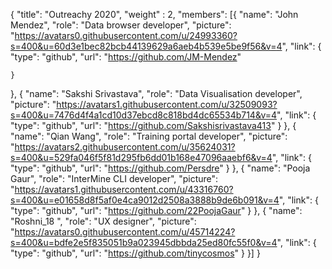 {
  "title": "Outreachy 2020",
  "weight" : 2,
  "members": [{
    "name": "John Mendez",
    "role": "Data browser developer",
    "picture": "https://avatars0.githubusercontent.com/u/24993360?s=400&u=60d3e1bec82bcb44139629a6aeb4b539e5be9f56&v=4",
    "link": {
      "type": "github",
      "url": "https://github.com/JM-Mendez"

    }
  },
  {
    "name": "Sakshi Srivastava",
    "role": "Data Visualisation developer",
    "picture": "https://avatars1.githubusercontent.com/u/32509093?s=400&u=7476d4f4a1cd10d37ebcd8c818bd4dc65534b714&v=4",
    "link": {
      "type": "github",
      "url": "https://github.com/Sakshisrivastava413"
    }
  },
  {
    "name": "Qian Wang",
    "role": "Training portal developer",
    "picture": "https://avatars2.githubusercontent.com/u/35624031?s=400&u=529fa046f5f81d295fb6dd01b168e47096aaebf6&v=4",
    "link": {
      "type": "github",
      "url": "https://github.com/Persdre"
    }
  },
    {
    "name": "Pooja Gaur",
    "role": "InterMine CLI developer",
    "picture": "https://avatars1.githubusercontent.com/u/43316760?s=400&u=e01658d8f5af0e4ca9012d2508a3888b9de6b091&v=4",
    "link": {
      "type": "github",
      "url": "https://github.com/22PoojaGaur"
    }
  },
    {
    "name": "Roshni_18 ",
    "role": "UX designer",
    "picture": "https://avatars0.githubusercontent.com/u/45714224?s=400&u=bdfe2e5f835051b9a023945dbbda25ed80fc55f0&v=4",
    "link": {
      "type": "github",
      "url": "https://github.com/tinycosmos"
    }
  }]
}

